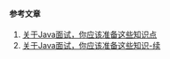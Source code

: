 #### 参考文章

1. [关于Java面试，你应该准备这些知识点](http://www.jianshu.com/p/1b2f63a45476)
2. [关于Java面试，你应该准备这些知识-续](http://www.jianshu.com/p/fa0085a0cdf9)